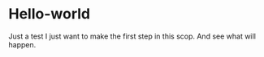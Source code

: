 # Hello-world
Just a test
I just want to make the first step in this scop. And see what will happen.
